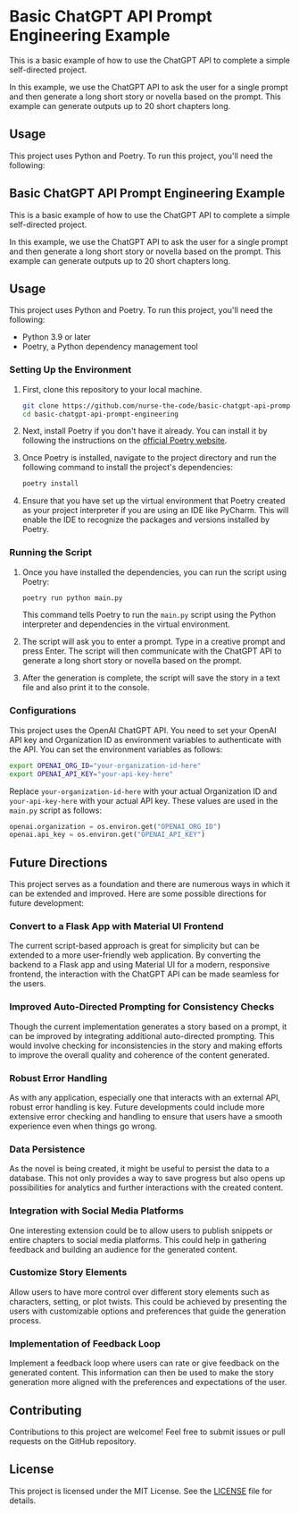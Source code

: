 # Basic ChatGPT API Prompt Engineering Example

This is a basic example of how to use the ChatGPT API to complete a simple self-directed project.

In this example, we use the ChatGPT API to ask the user for a single prompt and then generate a long short story or novella based on the prompt. This example can generate outputs up to 20 short chapters long.

## Usage

This project uses Python and Poetry. To run this project, you'll need the following:
## Basic ChatGPT API Prompt Engineering Example

This is a basic example of how to use the ChatGPT API to complete a simple self-directed project.

In this example, we use the ChatGPT API to ask the user for a single prompt and then generate a long short story or novella based on the prompt. This example can generate outputs up to 20 short chapters long.

## Usage

This project uses Python and Poetry. To run this project, you'll need the following:

- Python 3.9 or later
- Poetry, a Python dependency management tool

### Setting Up the Environment

1. First, clone this repository to your local machine.

    ```sh
    git clone https://github.com/nurse-the-code/basic-chatgpt-api-prompt-engineering.git
    cd basic-chatgpt-api-prompt-engineering
    ```

2. Next, install Poetry if you don't have it already. You can install it by following the instructions on the [official Poetry website](https://python-poetry.org/docs/#installation).

3. Once Poetry is installed, navigate to the project directory and run the following command to install the project's dependencies:

    ```sh
    poetry install
    ```

4. Ensure that you have set up the virtual environment that Poetry created as your project interpreter if you are using an IDE like PyCharm. This will enable the IDE to recognize the packages and versions installed by Poetry.

### Running the Script

1. Once you have installed the dependencies, you can run the script using Poetry:

    ```sh
    poetry run python main.py
    ```

    This command tells Poetry to run the `main.py` script using the Python interpreter and dependencies in the virtual environment.

2. The script will ask you to enter a prompt. Type in a creative prompt and press Enter. The script will then communicate with the ChatGPT API to generate a long short story or novella based on the prompt.

3. After the generation is complete, the script will save the story in a text file and also print it to the console.

### Configurations

This project uses the OpenAI ChatGPT API. You need to set your OpenAI API key and Organization ID as environment variables to authenticate with the API. You can set the environment variables as follows:

```sh
export OPENAI_ORG_ID="your-organization-id-here"
export OPENAI_API_KEY="your-api-key-here"
```

Replace `your-organization-id-here` with your actual Organization ID and `your-api-key-here` with your actual API key. These values are used in the `main.py` script as follows:

```python
openai.organization = os.environ.get("OPENAI_ORG_ID")
openai.api_key = os.environ.get("OPENAI_API_KEY")
```

## Future Directions

This project serves as a foundation and there are numerous ways in which it can be extended and improved. Here are some possible directions for future development:

### Convert to a Flask App with Material UI Frontend

The current script-based approach is great for simplicity but can be extended to a more user-friendly web application. By converting the backend to a Flask app and using Material UI for a modern, responsive frontend, the interaction with the ChatGPT API can be made seamless for the users.

### Improved Auto-Directed Prompting for Consistency Checks

Though the current implementation generates a story based on a prompt, it can be improved by integrating additional auto-directed prompting. This would involve checking for inconsistencies in the story and making efforts to improve the overall quality and coherence of the content generated.

### Robust Error Handling

As with any application, especially one that interacts with an external API, robust error handling is key. Future developments could include more extensive error checking and handling to ensure that users have a smooth experience even when things go wrong.

### Data Persistence

As the novel is being created, it might be useful to persist the data to a database. This not only provides a way to save progress but also opens up possibilities for analytics and further interactions with the created content.

### Integration with Social Media Platforms

One interesting extension could be to allow users to publish snippets or entire chapters to social media platforms. This could help in gathering feedback and building an audience for the generated content.

### Customize Story Elements

Allow users to have more control over different story elements such as characters, setting, or plot twists. This could be achieved by presenting the users with customizable options and preferences that guide the generation process.

### Implementation of Feedback Loop

Implement a feedback loop where users can rate or give feedback on the generated content. This information can then be used to make the story generation more aligned with the preferences and expectations of the user.


## Contributing

Contributions to this project are welcome! Feel free to submit issues or pull requests on the GitHub repository.

## License

This project is licensed under the MIT License. See the [LICENSE](./LICENSE) file for details.
